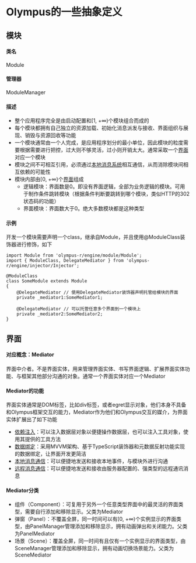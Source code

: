 # Olympus的一些抽象定义

## 模块

#### 类名
Module

#### 管理器
ModuleManager

#### 描述
- 整个应用程序完全是由启动配置和[1, +∞)个模块组合而成的
- 每个模块都拥有自己独立的资源加载、初始化消息派发与接收、界面组织与展现、销毁与资源回收等功能
- 一个模块通常由一个人完成，是应用程序划分的最小单位，因此模块的粒度需要根据需要进行把控，过大则不够灵活，过小则开销太大。通常采取一个[界面](https://github.com/Raykid/Olympus/blob/master/docs/definition.md#界面)对应一个模块
- 模块之间不可相互引用，必须通过[本地消息系统](https://github.com/Raykid/Olympus/blob/master/docs/message.md)相互通信，从而消除模块间相互依赖的可能性
- 模块内部由[0, +∞)个[界面](https://github.com/Raykid/Olympus/blob/master/docs/definition.md#界面)组成
  - 逻辑模块：界面数是0。即没有界面逻辑，全部为业务逻辑的模块。可用于制作条件跳转模块（根据条件判断要跳转到哪个模块，类似HTTP的302状态码的功能）
  - 界面模块：界面数大于0。绝大多数模块都是这种类型

#### 示例

开发一个模块需要声明一个class，继承自Module，并且使用@ModuleClass装饰器进行修饰，如下

    import Module from 'olympus-r/engine/module/Module';
    import { ModuleClass, DelegateMediator } from 'olympus-r/engine/injector/Injector';
    
    @ModuleClass
    class SomeModule extends Module
    {
        @DelegateMediator // 使用DelegateMediator装饰器声明托管给模块的界面
        private _mediator1:SomeMediator1;
        
        @DelegateMediator // 可以托管任意多个界面到一个模块上
        private _mediator2:SomeMediator2;
    }

## 界面

#### 对应概念：Mediator
界面中介者。不是界面实体，用来管理界面实体、书写界面逻辑、扩展界面实体功能、与框架其他部分沟通的对象。通常一个界面实体对应一个Mediator

#### Mediator的功能
界面实体通常是DOM标签，比如div标签，或者egret显示对象，他们本身不具备和Olympus框架交互的能力，Mediator作为他们和Olympus交互的媒介，为界面实体扩展出了如下功能

- [依赖注入](https://github.com/Raykid/Olympus/blob/master/docs/injection.md)：可以注入数据层对象以便捷操作数据层，也可以注入工具对象，使用其提供的工具方法
- [数据绑定](https://github.com/Raykid/Olympus/blob/master/docs/bindings.md)：采用MVVM架构、基于TypeScript装饰器和元数据反射功能实现的数据绑定，让界面开发更简洁
- [本地消息通信](https://github.com/Raykid/Olympus/blob/master/docs/message.md)：可以便捷地发送和接收本地事件，与模块外进行沟通
- [远程消息通信](https://github.com/Raykid/Olympus/blob/master/docs/remote.md)：可以便捷地发送和接收由服务器配置的、强类型的远程通讯消息

#### Mediator分类
- 组件（Component）：可复用于另外一个任意类型界面中的最灵活的界面类型，需要自行添加和移除显示。父类为Mediator
- 弹窗（Panel）：不覆盖全屏，同一时间可以有[0, +∞)个实例显示的界面类型，由PanelManager管理添加和移除显示，拥有动画弹出和关闭能力。父类为PanelMediator
- 场景（Scene）：覆盖全屏，同一时间有且仅有一个实例显示的界面类型，由SceneManager管理添加和移除显示，拥有动画切换场景能力。父类为SceneMediator